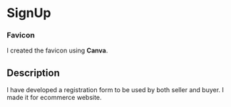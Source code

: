 # SignUp

### Favicon
I created the favicon using **Canva**.

## Description
I have developed a registration form to be used by both seller and buyer. I made it for ecommerce website.
